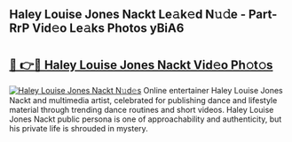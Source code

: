 ## Haley Louise Jones Nackt Le𝚊k𝚎d N𝚞𝚍e - Part-RrP Vid𝚎o Le𝚊ks Photos yBiA6

# <h2><a href="http://fba723.evod.top/?m=Haley+Louise+Jones+Nackt">🔗 👉🔴 Haley Louise Jones Nackt Vid𝚎o Ph𝚘t𝚘s</a></h2>

[![Haley Louise Jones Nackt N𝚞d𝚎s](https://i.imgur.com/8V9OHl7.gif)](http://fba723.evod.top/?m=Haley+Louise+Jones+Nackt)
Online entertainer Haley Louise Jones Nackt and multimedia artist, celebrated for publishing dance and lifestyle material through trending dance routines and short videos. Haley Louise Jones Nackt public persona is one of approachability and authenticity, but his private life is shrouded in mystery. 
